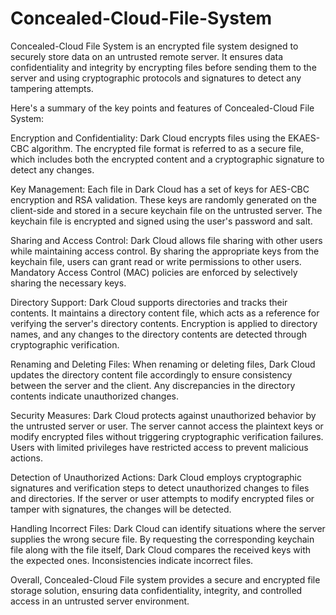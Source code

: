 # Concealed-Cloud-File-System
Concealed-Cloud File System is an encrypted file system designed to securely store data on an untrusted remote server. It ensures data confidentiality and integrity by encrypting files before sending them to the server and using cryptographic protocols and signatures to detect any tampering attempts.

Here's a summary of the key points and features of Concealed-Cloud File System:

Encryption and Confidentiality: Dark Cloud encrypts files using the EKAES-CBC algorithm. The encrypted file format is referred to as a secure file, which includes both the encrypted content and a cryptographic signature to detect any changes.

Key Management: Each file in Dark Cloud has a set of keys for AES-CBC encryption and RSA validation. These keys are randomly generated on the client-side and stored in a secure keychain file on the untrusted server. The keychain file is encrypted and signed using the user's password and salt.

Sharing and Access Control: Dark Cloud allows file sharing with other users while maintaining access control. By sharing the appropriate keys from the keychain file, users can grant read or write permissions to other users. Mandatory Access Control (MAC) policies are enforced by selectively sharing the necessary keys.

Directory Support: Dark Cloud supports directories and tracks their contents. It maintains a directory content file, which acts as a reference for verifying the server's directory contents. Encryption is applied to directory names, and any changes to the directory contents are detected through cryptographic verification.

Renaming and Deleting Files: When renaming or deleting files, Dark Cloud updates the directory content file accordingly to ensure consistency between the server and the client. Any discrepancies in the directory contents indicate unauthorized changes.

Security Measures: Dark Cloud protects against unauthorized behavior by the untrusted server or user. The server cannot access the plaintext keys or modify encrypted files without triggering cryptographic verification failures. Users with limited privileges have restricted access to prevent malicious actions.

Detection of Unauthorized Actions: Dark Cloud employs cryptographic signatures and verification steps to detect unauthorized changes to files and directories. If the server or user attempts to modify encrypted files or tamper with signatures, the changes will be detected.

Handling Incorrect Files: Dark Cloud can identify situations where the server supplies the wrong secure file. By requesting the corresponding keychain file along with the file itself, Dark Cloud compares the received keys with the expected ones. Inconsistencies indicate incorrect files.

Overall, Concealed-Cloud File system provides a secure and encrypted file storage solution, ensuring data confidentiality, integrity, and controlled access in an untrusted server environment.
